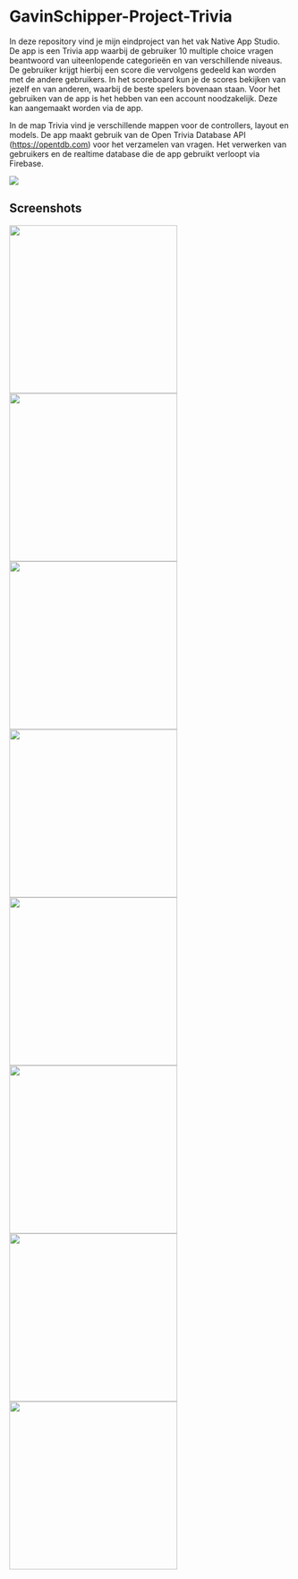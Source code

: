 # GavinSchipper-Project-Trivia

In deze repository vind je mijn eindproject van het vak Native App Studio. De app is een Trivia app waarbij de gebruiker 10 multiple choice vragen beantwoord van uiteenlopende categorieën en van verschillende niveaus. De gebruiker krijgt hierbij een score die vervolgens gedeeld kan worden met de andere gebruikers. In het scoreboard kun je de scores bekijken van jezelf en van anderen, waarbij de beste spelers bovenaan staan. Voor het gebruiken van de app is het hebben van een account noodzakelijk. Deze kan aangemaakt worden via de app. 

In de map Trivia vind je verschillende mappen voor de controllers, layout en models. De app maakt gebruik van de Open Trivia Database API (https://opentdb.com) voor het verzamelen van vragen. Het verwerken van gebruikers en de realtime database die de app gebruikt verloopt via Firebase. 

<img src='https://bettercodehub.com/edge/badge/gavinschipper/GavinSchipper-Project-Trivia?branch=master'>

## Screenshots
<img src=https://github.com/gavinschipper/GavinSchipper-Project-Trivia/blob/master/doc/1.png width="300">
<img src=https://github.com/gavinschipper/GavinSchipper-Project-Trivia/blob/master/doc/2.png width="300">
<img src=https://github.com/gavinschipper/GavinSchipper-Project-Trivia/blob/master/doc/3.png width="300">
<img src=https://github.com/gavinschipper/GavinSchipper-Project-Trivia/blob/master/doc/4.png width="300">
<img src=https://github.com/gavinschipper/GavinSchipper-Project-Trivia/blob/master/doc/5.png width="300">
<img src=https://github.com/gavinschipper/GavinSchipper-Project-Trivia/blob/master/doc/6.png width="300">
<img src=https://github.com/gavinschipper/GavinSchipper-Project-Trivia/blob/master/doc/7.png width="300">
<img src=https://github.com/gavinschipper/GavinSchipper-Project-Trivia/blob/master/doc/8.png width="300">
